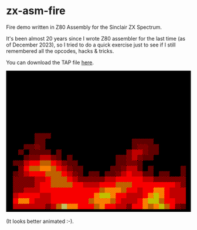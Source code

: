 # zx-asm-fire

Fire demo written in Z80 Assembly for the Sinclair ZX Spectrum.

It's been almost 20 years since I wrote Z80 assembler for the last time (as of December 2023), so I tried to do a quick exercise just to see if I still remembered all the opcodes, hacks & tricks.

You can download the TAP file [here](https://github.com/sromeroi/zx-asm-fire/blob/main/fire.tap?raw=true).

![zx-asm-fire screenshot](https://github.com/sromeroi/zx-asm-fire/blob/main/fire.png?raw=true)

(It looks better animated :-).

